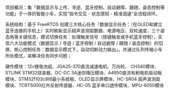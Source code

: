 项目概况：集「数据显示与上传、寻迹、蓝牙控制、自动避障、跟随、姿态控制等功能」于一体的智能小车，实现“指令交互 - 状态感知 - 精准调速”全流程闭环。

系统结构：基于 FreeRTOS 创建三大核心任务「数据显示任务：（在OLED和建立蓝牙连接的手机上）实时刷新显示超声波测距数据、电源电压、双轮速度、三个姿态角等关键信息，模式切换任务：处理触发信号（按键触发或手机蓝牙控制），实现六大功能模式（数据显示 / 寻迹 / 蓝牙控制 / 自动避障 / 跟随 / 姿态控制）的切换，核心控制任务：数据显示模式下，自动切断动力输出」，并通过队列传输小车所处模式，来解决任务同步问题；

硬件模块：12v锂电池组、JGA25-370直流减速电机、万向轮、 CH340模块、STLINK STM32烧录器、DC-DC 3A迷你降压模块、A4950直流有刷电机驱动板模块、STM32f103c8t6最小系统板、OLED显示屏模块、HC-SR04 超声波测距模块、TCRT5000红外反射传感器、HC-05 蓝牙串口透传模块、MPU-6050模块 
